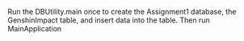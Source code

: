 Run the DBUtility.main once to create the Assignment1 database, the GenshinImpact table, and insert data into the table.
Then run MainApplication 
